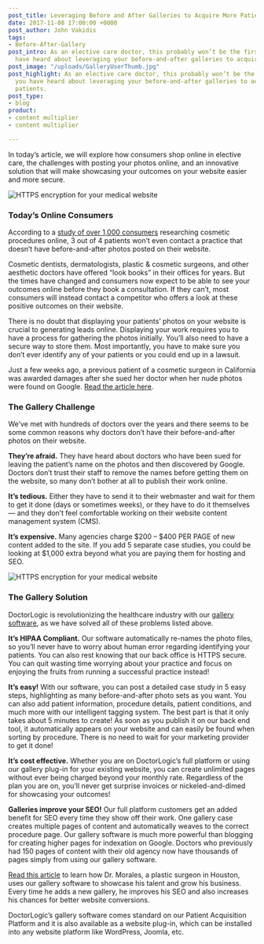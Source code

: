 ```yaml
---
post_title: Leveraging Before and After Galleries to Acquire More Patients
date: 2017-11-08 17:00:00 +0000
post_author: John Vakidis
tags:
- Before-After-Gallery
post_intro: As an elective care doctor, this probably won’t be the first time you
  have heard about leveraging your before-and-after galleries to acquire more patients.
post_image: "/uploads/GalleryUserThumb.jpg"
post_highlight: As an elective care doctor, this probably won’t be the first time
  you have heard about leveraging your before-and-after galleries to acquire more
  patients.
post_type:
- blog
product:
- content multiplier
- content multiplier

---
```

In today’s article, we will explore how consumers shop online in elective care, the challenges with posting your photos online, and an innovative solution that will make showcasing your outcomes on your website easier and more secure.

![HTTPS encryption for your medical website](https://doctorlogic.com/assets/img/posts/GalleryUser.jpg)

### Today’s Online Consumers

According to a [study of over 1,000 consumers](https://rxphoto.com/news/11-rules-to-make-your-before-and-after-gallery-convert-prospects-to-patients) researching cosmetic procedures online, 3 out of 4 patients won’t even contact a practice that doesn’t have before-and-after photos posted on their website.

Cosmetic dentists, dermatologists, plastic & cosmetic surgeons, and other aesthetic doctors have offered “look books” in their offices for years. But the times have changed and consumers now expect to be able to see your outcomes online before they book a consultation. If they can’t, most consumers will instead contact a competitor who offers a look at these positive outcomes on their website.

There is no doubt that displaying your patients’ photos on your website is crucial to generating leads online. Displaying your work requires you to have a process for gathering the photos initially. You’ll also need to have a secure way to store them. Most importantly, you have to make sure you don’t ever identify any of your patients or you could end up in a lawsuit.

Just a few weeks ago, a previous patient of a cosmetic surgeon in California was awarded damages after she sued her doctor when her nude photos were found on Google. [Read the article here](http://www.fresnobee.com/news/local/article165969457.html).

### The Gallery Challenge

We’ve met with hundreds of doctors over the years and there seems to be some common reasons why doctors don’t have their before-and-after photos on their website.

**They’re afraid.** They have heard about doctors who have been sued for leaving the patient’s name on the photos and then discovered by Google. Doctors don’t trust their staff to remove the names before getting them on the website, so many don’t bother at all to publish their work online.

**It’s tedious.** Either they have to send it to their webmaster and wait for them to get it done (days or sometimes weeks), or they have to do it themselves — and they don’t feel comfortable working on their website content management system (CMS).

**It’s expensive.** Many agencies charge $200 – $400 PER PAGE of new content added to the site. If you add 5 separate case studies, you could be looking at $1,000 extra beyond what you are paying them for hosting and SEO.

![HTTPS encryption for your medical website](https://doctorlogic.com/assets/img/posts/gallery2/gallery-page.jpg)

### The Gallery Solution

DoctorLogic is revolutionizing the healthcare industry with our [gallery software](https://doctorlogic.com/features/galleries/), as we have solved all of these problems listed above.

**It’s HIPAA Compliant.** Our software automatically re-names the photo files, so you’ll never have to worry about human error regarding identifying your patients. You can also rest knowing that our back office is HTTPS secure. You can quit wasting time worrying about your practice and focus on enjoying the fruits from running a successful practice instead!

**It’s easy!** With our software, you can post a detailed case study in 5 easy steps, highlighting as many before-and-after photo sets as you want. You can also add patient information, procedure details, patient conditions, and much more with our intelligent tagging system. The best part is that it only takes about 5 minutes to create! As soon as you publish it on our back end tool, it automatically appears on your website and can easily be found when sorting by procedure. There is no need to wait for your marketing provider to get it done!

**It’s cost effective.** Whether you are on DoctorLogic’s full platform or using our gallery plug-in for your existing website, you can create unlimited pages without ever being charged beyond your monthly rate. Regardless of the plan you are on, you’ll never get surprise invoices or nickeled-and-dimed for showcasing your outcomes!

**Galleries improve your SEO!** Our full platform customers get an added benefit for SEO every time they show off their work. One gallery case creates multiple pages of content and automatically weaves to the correct procedure page. Our gallery software is much more powerful than blogging for creating higher pages for indexation on Google. Doctors who previously had 150 pages of content with their old agency now have thousands of pages simply from using our gallery software.

[Read this article](https://doctorlogic.com/content/gallery/dr-morales-interview.html) to learn how Dr. Morales, a plastic surgeon in Houston, uses our gallery software to showcase his talent and grow his business. Every time he adds a new gallery, he improves his SEO and also increases his chances for better website conversions.

DoctorLogic’s gallery software comes standard on our Patient Acquisition Platform and it is also available as a website plug-in, which can be installed into any website platform like WordPress, Joomla, etc.